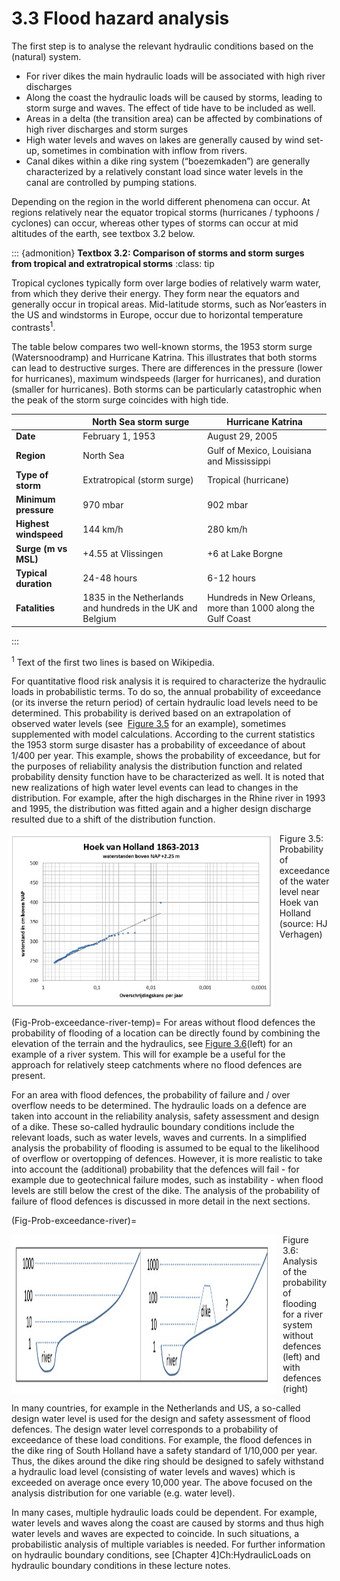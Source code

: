 # 3.3 Flood hazard analysis

The first step is to analyse the relevant hydraulic conditions based on the (natural) system.
- For river dikes the main hydraulic loads will be associated with high river discharges
- Along the coast the hydraulic loads will be caused by storms, leading to storm surge and waves. The effect of tide have to be included as well.
- Areas in a delta (the transition area) can be affected by combinations of high river discharges and storm surges
- High water levels and waves on lakes are generally caused by wind set-up, sometimes in combination with inflow from rivers.
- Canal dikes within a dike ring system (“boezemkaden”) are generally characterized by a relatively constant load since water levels in the canal are controlled by pumping stations.

Depending on the region in the world different phenomena can occur. At regions relatively near the equator tropical storms (hurricanes / typhoons / cyclones) can occur, whereas other types of storms can occur at mid altitudes of the earth, see textbox 3.2 below. 

::: {admonition} **Textbox 3.2: Comparison of storms and storm surges from tropical and extratropical storms**
:class: tip

Tropical cyclones typically form over large bodies of relatively warm water, from which they derive their energy. They form near the equators and generally occur in tropical areas. Mid-latitude storms, such as Nor’easters in the US and windstorms in Europe, occur due to horizontal temperature contrasts<sup>1</sup>.

The table below compares two well-known storms, the 1953 storm surge (Watersnoodramp) and Hurricane Katrina. This illustrates that both storms can lead to destructive surges. There are differences in the pressure (lower for hurricanes), maximum windspeeds (larger for hurricanes), and duration (smaller for hurricanes). Both storms can be particularly catastrophic when the peak of the storm surge coincides with high tide.

|                            | North Sea storm surge    | Hurricane Katrina                            |
|----------------------------|--------------------------|---------------------------------------------|
| **Date**                   | February 1, 1953         | August 29, 2005                             |
| **Region**                 | North Sea                | Gulf of Mexico, Louisiana and Mississippi   |
| **Type of storm**          | Extratropical (storm surge) | Tropical (hurricane)                     |
| **Minimum pressure**       | 970 mbar                 | 902 mbar                                    |
| **Highest windspeed**      | 144 km/h                 | 280 km/h                                    |
| **Surge (m vs MSL)**       | +4.55 at Vlissingen      | +6 at Lake Borgne                           |
| **Typical duration**       | 24-48 hours              | 6-12 hours                                  |
| **Fatalities**             | 1835 in the Netherlands and hundreds in the UK and Belgium | Hundreds in New Orleans, more than 1000 along the Gulf Coast |
:::

<sup>1</sup> Text of the first two lines is based on Wikipedia.


For quantitative flood risk analysis it is required to characterize the hydraulic loads in probabilistic terms. To do so, the annual probability of exceedance (or its inverse the return period) of certain hydraulic load levels need to be determined. This probability is derived based on an extrapolation of observed water levels (see  [Figure 3.5](#Fig-Prob_exceedance) for an example), sometimes supplemented with model calculations. According to the current statistics the 1953 storm surge disaster has a probability of exceedance of about 1/400 per year. This example, shows the probability of exceedance, but for the purposes of reliability analysis the distribution function and related probability density function have to be characterized as well. It is noted that new realizations of high water level events can lead to changes in the distribution. For example, after the high discharges in the Rhine river in 1993 and 1995, the distribution was fitted again and a higher design discharge resulted due to a shift of the distribution function.

<a id="Fig-Prob_exceedance"></a>
<figure style="display: flex; justify-content: center; gap: 10px;">
  <img src="./chapter3_figures/figH3_5.jpg" alt="Probability of exceedance of the water level near Hoek van Holland (source: HJ Verhagen)">
  <figcaption>Figure 3.5: Probability of exceedance of the water level near Hoek van Holland (source: HJ Verhagen)</figcaption>
</figure>

(Fig-Prob-exceedance-river-temp)=
For areas without flood defences the probability of flooding of a location can be directly found by combining the elevation of the terrain and the hydraulics, see [Figure 3.6](#Fig-Prob-exceedance-river)(left) for an example of a river system. This will for example be a useful for the approach for relatively steep catchments where no flood defences are present. 

For an area with flood defences, the probability of failure and / over overflow needs to be determined. The hydraulic loads on a defence are taken into account in the reliability analysis, safety assessment and design of a dike. These so-called hydraulic boundary conditions include the relevant loads, such as water levels, waves and currents. In a simplified analysis the probability of flooding is assumed to be equal to the likelihood of overflow or overtopping of defences. However, it is more realistic to take into account the (additional) probability that the defences will fail - for example due to geotechnical failure modes, such as instability - when flood levels are still below the crest of the dike. The analysis of the probability of failure of flood defences is discussed in more detail in the next sections.

(Fig-Prob-exceedance-river)=
<figure style="display: flex; justify-content: center; gap: 10px;">
  <img src="./chapter3_figures/figh3_6.jpg" alt="Analysis of the probability of flooding for a river system without defences (left) and with defences (right)">
  <figcaption>Figure 3.6: Analysis of the probability of flooding for a river system without defences (left) and with defences (right)</figcaption>
</figure>

In many countries, for example in the Netherlands and US, a so-called design water level is used for the design and safety assessment of flood defences. The design water level corresponds to a probability of exceedance of these load conditions. For example, the flood defences in the dike ring of South Holland have a safety standard of 1/10,000 per year. Thus, the dikes around the dike ring should be designed to safely withstand a hydraulic load level (consisting of water levels and waves) which is exceeded on average once every 10,000 year. The above focused on the analysis distribution for one variable (e.g. water level).

In many cases, multiple hydraulic loads could be dependent. For example, water levels and waves along the coast are caused by storms and thus high water levels and waves are expected to coincide. In such situations, a probabilistic analysis of multiple variables is needed. For further information on hydraulic boundary conditions, see [Chapter 4]Ch:HydraulicLoads on hydraulic boundary conditions in these lecture notes.
